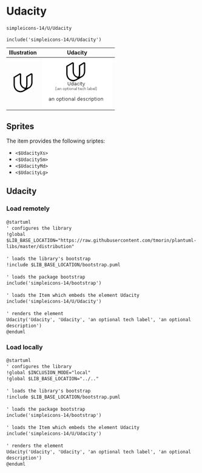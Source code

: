# Udacity


```text
simpleicons-14/U/Udacity
```

```text
include('simpleicons-14/U/Udacity')
```



| Illustration | Udacity |
| :---: | :---: |
| ![illustration for Illustration](../../simpleicons-14/U/Udacity.png) | ![illustration for Udacity](../../simpleicons-14/U/Udacity.Local.png) |



## Sprites
The item provides the following sriptes:

- `<$UdacityXs>`
- `<$UdacitySm>`
- `<$UdacityMd>`
- `<$UdacityLg>`





## Udacity

### Load remotely
```plantuml
@startuml
' configures the library
!global $LIB_BASE_LOCATION="https://raw.githubusercontent.com/tmorin/plantuml-libs/master/distribution"

' loads the library's bootstrap
!include $LIB_BASE_LOCATION/bootstrap.puml

' loads the package bootstrap
include('simpleicons-14/bootstrap')

' loads the Item which embeds the element Udacity
include('simpleicons-14/U/Udacity')

' renders the element
Udacity('Udacity', 'Udacity', 'an optional tech label', 'an optional description')
@enduml
```

### Load locally
```plantuml
@startuml
' configures the library
!global $INCLUSION_MODE="local"
!global $LIB_BASE_LOCATION="../.."

' loads the library's bootstrap
!include $LIB_BASE_LOCATION/bootstrap.puml

' loads the package bootstrap
include('simpleicons-14/bootstrap')

' loads the Item which embeds the element Udacity
include('simpleicons-14/U/Udacity')

' renders the element
Udacity('Udacity', 'Udacity', 'an optional tech label', 'an optional description')
@enduml
```

